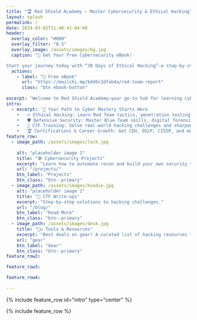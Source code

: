 ```yaml
---
title: "🏆 Red Shield Academy – Master Cybersecurity & Ethical Hacking"
layout: splash
permalink: /
date: 2024-03-02T11:48:41-04:00
header:
  overlay_color: "#000"
  overlay_filter: "0.5"
  overlay_image: /assets/images/bg.jpg
  caption: "🎁 Get Your Free Cybersecurity eBook!

Start your journey today with “30 Days of Ethical Hacking”—a step-by-step challenge to build your skills in one month."
  actions:
    - label: "🚀 Free eBook"
      url: "https://mailchi.mp/bdd6c2dfab4a/red-team-report"
      class: "btn ebook-button"
  
excerpt: "Welcome to Red Shield Academy—your go-to hub for learning cybersecurity, ethical hacking, and penetration testing from the ground up. Whether you’re a beginner looking to break into the industry or a security pro sharpening your skills, we provide the tools, training, and insider knowledge you need to stay ahead of threats and master offensive and defensive security."
intro:
  - excerpt: '🔹 Your Path to Cyber Mastery Starts Here
	•	🔥 Ethical Hacking: Learn Red Team tactics, penetration testing, and exploit development.
	•	🛡 Defensive Security: Master Blue Team skills, digital forensics, and incident response.
	•	🎯 CTF Training: Solve real-world hacking challenges and sharpen your skills.
	•	🏆 Certifications & Career Growth: Get CEH, OSCP, CISSP, and more—we guide you to success.'
feature_row:
  - image_path: /assets/images/lock.jpg
    
    alt: "placeholder image 1"
    title: "🛠 Cybersecurity Projects"
    excerpt: "Learn how to automate recon and build your own security tools."
    url: "/projects/"
    btn_label: "Projects"
    btn_class: "btn--primary"
  - image_path: /assets/images/hoodie.jpg
    alt: "placeholder image 2"
    title: "🎯 CTF Write-ups"
    excerpt: "Step-by-step solutions to hacking challenges."
    url: "/blog/"
    btn_label: "Read More"
    btn_class: "btn--primary"
  - image_path: /assets/images/desk.jpg
    title: "🏴‍☠️ Tools & Resources"
    excerpt: "Best deals on gear! A curated list of hacking resources for self-learners."
    url: "gear"
    btn_label: "Gear"
    btn_class: "btn--primary"
feature_row2:

feature_row3:

feature_row4:
 
---
```


{% include feature_row id="intro" type="center" %}

{% include feature_row %}



